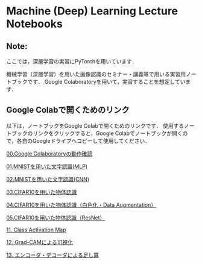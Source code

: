 # Machine (Deep) Learning Lecture Notebooks

## Note:
ここでは，深層学習の実習にPyTorchを用いています．


機械学習（深層学習）を用いた画像認識のセミナー・講義等で用いる実習用ノートブックです．
Google Colaboratoryを用いて，実習することを想定しています．


## Google Colabで開くためのリンク

以下は，ノートブックをGoogle Colabで開くためのリンクです．
使用するノートブックのリンクをクリックすると，Google Colabでノートブックが開くので，各自のGoogleドライブへコピーして使用してください．

[00.Google Colaboratoryの動作確認](https://colab.research.google.com/github/machine-perception-robotics-group/GoogleColabNotebooks/blob/seminar1/MLDL_lecture_notebooks/00_operation_check_of_google_colab.ipynb)

[01.MNISTを用いた文字認識(MLP)](https://colab.research.google.com/github/machine-perception-robotics-group/GoogleColabNotebooks/blob/seminar1/MLDL_lecture_notebooks/01_MNIST_MLP.ipynb)

[02.MNISTを用いた文字認識(CNN)](https://colab.research.google.com/github/machine-perception-robotics-group/GoogleColabNotebooks/blob/seminar1/MLDL_lecture_notebooks/02_MNIST_CNN.ipynb)

[03.CIFAR10を用いた物体認識](https://colab.research.google.com/github/machine-perception-robotics-group/GoogleColabNotebooks/blob/seminar1/MLDL_lecture_notebooks/03_CIFAR_CNN.ipynb)

[04.CIFAR10を用いた物体認識（白色化・Data Augmentation）](https://colab.research.google.com/github/machine-perception-robotics-group/GoogleColabNotebooks/blob/seminar1/MLDL_lecture_notebooks/04_white_augmentation.ipynb)

[05.CIFAR10を用いた物体認識（ResNet）](https://colab.research.google.com/github/machine-perception-robotics-group/GoogleColabNotebooks/blob/seminar1/MLDL_lecture_notebooks/05_cifar_resnet.ipynb)


[11. Class Activation Map](https://colab.research.google.com/github/machine-perception-robotics-group/GoogleColabNotebooks/blob/seminar1/MLDL_lecture_notebooks/11_cam.ipynb)

[12. Grad-CAMによる可視化](https://colab.research.google.com/github/machine-perception-robotics-group/GoogleColabNotebooks/blob/seminar1/MLDL_lecture_notebooks/12_grad_cam.ipynb)

[13. エンコーダ・デコーダによる足し算](https://colab.research.google.com/github/machine-perception-robotics-group/GoogleColabNotebooks/blob/seminar1/MLDL_lecture_notebooks/13_seq2seq.ipynb)

